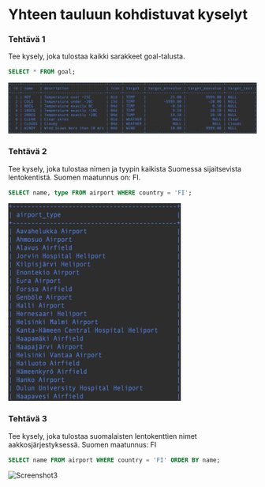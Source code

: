 # Yhteen tauluun kohdistuvat kyselyt

### Tehtävä 1

Tee kysely, joka tulostaa kaikki sarakkeet goal-talusta.
```sql
SELECT * FROM goal;
```
![Screenshot1](Screenshot1.png)

### Tehtävä 2
Tee kysely, joka tulostaa nimen ja tyypin kaikista Suomessa sijaitsevista lentokentistä. Suomen maatunnus on: FI.
```sql
SELECT name, type FROM airport WHERE country = 'FI';
```
<img src="Screenshot2.png" width="350" height="400" alt="">

### Tehtävä 3
Tee kysely, joka tulostaa suomalaisten lentokenttien nimet aakkosjärjestyksessä. Suomen maatunnus: FI
```sql
SELECT name FROM airport WHERE country = 'FI' ORDER BY name;
```
![Screenshot3](Screenshot3.png) 
